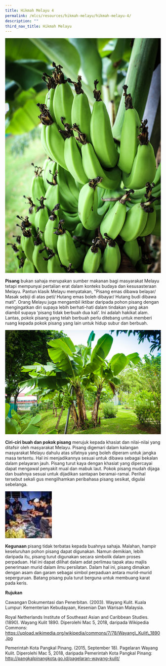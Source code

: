 ```yaml
---
title: Hikmah Melayu 4
permalink: /mlcs/resources/hikmah-melayu/hikmah-melayu-4/
description: ""
third_nav_title: Hikmah Melayu
---
```

![pisang](/images/pisang1.jpeg)

**Pisang** bukan sahaja merupakan sumber makanan bagi masyarakat Melayu tetapi mempunyai pertalian erat dalam konteks budaya dan kesusasteraan Melayu. Pantun klasik Melayu menyatakan, "Pisang emas dibawa belayar/ Masak sebiji di atas peti/ Hutang emas boleh dibayar/ Hutang budi dibawa mati". Orang Melayu juga mengambil iktibar daripada pohon pisang dengan mengingatkan diri supaya lebih berhati-hati dalam tindakan yang akan diambil supaya ‘pisang tidak berbuah dua kali’. Ini adalah hakikat alam.  Lantas, pokok pisang yang telah berbuah perlu ditebang untuk memberi ruang kepada pokok pisang yang lain untuk hidup subur dan berbuah.

![pisang](/images/pisang2.jpeg)

**Ciri-ciri buah dan pokok pisang** merujuk kepada khasiat dan nilai-nilai yang ditafsir oleh masyarakat Melayu. Pisang digemari dalam kalangan masyarakat Melayu dahulu atas sifatnya yang boleh diperam untuk jangka masa tertentu. Hal ini menjadikannya sesuai untuk dibawa sebagai bekalan dalam pelayaran jauh. Pisang turut kaya dengan khasiat yang dipercayai dapat mengawal penyakit mual dan mabuk laut. Pokok pisang mudah dijaga dan buahnya sesuai untuk dijadikan santapan beramai-ramai. Perihal tersebut sekali gus mengilhamkan peribahasa pisang sesikat, digulai sebelanga.

  
<img src="/images/pisang3.jpeg"  
style="width:30%">

**Kegunaan** pisang tidak terbatas kepada buahnya sahaja. Malahan, hampir keseluruhan pohon pisang dapat digunakan. Namun demikian, lebih daripada itu, pisang turut digunakan secara simbolik dalam proses perpaduan. Hal ini dapat dilihat dalam adat perlimau tapak atau majlis penerimaan murid dalam ilmu persilatan. Dalam hal ini, pisang dimakan dengan asam dan garam sebagai simbol perpaduan antara murid-murid seperguruan. Batang pisang pula turut berguna untuk membuang karat pada keris. 

**Rujukan**

Cawangan Dokumentasi dan Penerbitan. (2003). Wayang Kulit. Kuala Lumpur: Kementerian Kebudayaan, Kesenian Dan Warisan Malaysia.  

Royal Netherlands Institute of Southeast Asian and Caribbean Studies. (1890). Wayang Kulit 1890. Diperolehi Mac 5, 2018, daripada Wikipedia Commons: https://upload.wikimedia.org/wikipedia/commons/7/78/Wayang\_Kulit\_1890.jpg  

Pemerintah Kota Pangkal Pinang. (2015, September 18). Pagelaran Wayang Kulit. Diperolehi Mac 5, 2018, daripada Pemerintah Kota Pangkal Pinang: http://pangkalpinangkota.go.id/pagelaran-wayang-kulit/